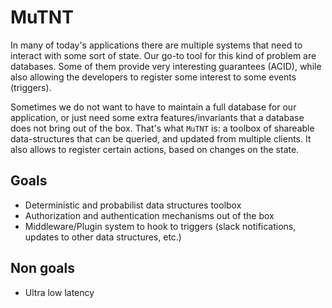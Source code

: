 # MuTNT

In many of today's applications there are multiple systems that need to
interact with some sort of state. Our go-to tool for this kind of problem
are databases. Some of them provide very interesting guarantees (ACID), while
also allowing the developers to register some interest to some events (triggers).

Sometimes we do not want to have to maintain a full database for our application, or
just need some extra features/invariants that a database does not bring out of the box.
That's what `MuTNT` is: a toolbox of shareable data-structures that can be queried,
and updated from multiple clients. It also allows to register certain actions, based
on changes on the state.

## Goals
- Deterministic and probabilist data structures toolbox
- Authorization and authentication mechanisms out of the box
- Middleware/Plugin system to hook to triggers (slack notifications, updates to other data structures, etc.)

## Non goals
- Ultra low latency
